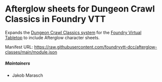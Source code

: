 # Afterglow sheets for Dungeon Crawl Classics in Foundry VTT

Expands the [Dungeon Crawl Classics system](https://github.com/cyface/foundryvtt-dcc/) for the [Foundry Virtual Tabletop](https://foundryvtt.com) to include Afterglow character sheets.

Manifest URL: https://raw.githubusercontent.com/foundryvtt-dcc/afterglow-classes/main/module.json

##### Maintainers
* Jakob Marasch
